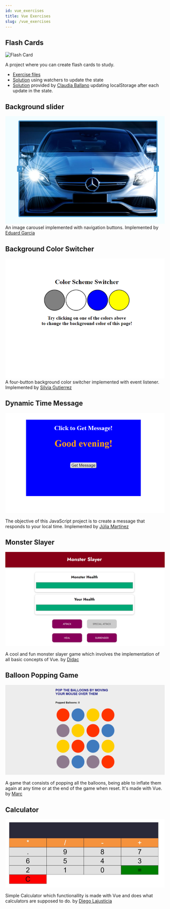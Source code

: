 ```yaml
---
id: vue_exercises
title: Vue Exercises
slug: /vue_exercises
---
```


## Flash Cards

![Flash Card](https://oscarm.tinytake.com/media/f1e1e5?filename=1611649073764_TinyTake26-01-2021-09-17-50_637472458734715475.png&sub_type=thumbnail_preview&type=attachment&width=445&height=539)

A project where you can create flash cards to study.  


* [Exercise files](https://github.com/omiras/flash-oop-project/tree/main)
* [Solution](https://github.com/omiras/flash-oop-project/tree/solution) using watchers to update the state
* [Solution](https://github.com/claudiaballano/Front_End/tree/master/Frameworks_JavaScript/Vue/01_Flash_Oop_Project
) provided by [Claudia Ballano](https://github.com/claudiaballano) updating localStorage after each update in the state.

## Background slider
![slider](/img/vue-slideshow.png)
An image carousel implemented with navigation buttons.
Implemented by [Eduard Garcia](https://github.com/GoatBass/background-slider-vue)

## Background Color Switcher
![switcher](/img/JavaScript-Background-Color-Switcher.png)
A four-button background color switcher implemented with event listener.
Implemented by [Silvia Gutierrez](https://github.com/silviagb2/vue_background-color-switcher)

## Dynamic Time Message
![time message](/img/Dynamic_Time_Message.png)

The objective of this JavaScript project is to create a message that responds to your local time.
Implemented by [Júlia Martínez](https://github.com/juliverd59)

## Monster Slayer
![monster-slayer](/img/monster-slayer-preview.PNG)

A cool and fun monster slayer game which involves the implementation of all basic concepts of Vue.
by [Dídac](https://github.com/didac3141592/Vue/tree/main/Monster%20Slayer)

## Balloon Popping Game
![balloon-popping-game](/img/balloon-popping-game.png)

A game that consists of popping all the balloons, being able to inflate them again at any time or at the end of the game when reset. It's made with Vue.
by [Marc](https://github.com/mbellydo)

## Calculator
![calculator](/img/calculator.jpg)

Simple Calculator which functionallity is made with Vue and does what calculators are supposed to do.
by [Diego Lajusticia](https://github.com/diegolajus/Calculator-Vue)